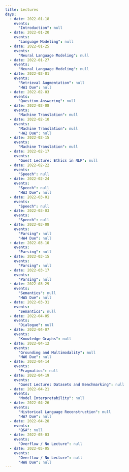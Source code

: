 ```yaml
---
title: Lectures
days:
  - date: 2022-01-18
    events:
      "Introduction": null
  - date: 2022-01-20
    events:
      "Language Modeling": null
  - date: 2022-01-25
    events:
      "Neural Language Modeling": null
  - date: 2022-01-27
    events:
      "Neural Language Modeling": null
  - date: 2022-02-01
    events:
      "Retrieval Augmentation": null
      "HW1 Due": null
  - date: 2022-02-03
    events:
      "Question Answering": null
  - date: 2022-02-08
    events:
      "Machine Translation": null
  - date: 2022-02-10
    events:
      "Machine Translation": null
      "HW2 Due": null
  - date: 2022-02-15
    events:
      "Machine Translation": null
  - date: 2022-02-17
    events:
      "Guest Lecture: Ethics in NLP": null
  - date: 2022-02-22
    events:
      "Speech": null
  - date: 2022-02-24
    events:
      "Speech": null
      "HW3 Due": null
  - date: 2022-03-01
    events:
      "Speech": null
  - date: 2022-03-03
    events:
      "Speech": null
  - date: 2022-03-08
    events:
      "Parsing": null
      "HW4 Due": null
  - date: 2022-03-10
    events:
      "Parsing": null
  - date: 2022-03-15
    events:
      "Parsing": null
  - date: 2022-03-17
    events:
      "Parsing": null
  - date: 2022-03-29
    events:
      "Semantics": null
      "HW5 Due": null
  - date: 2022-03-31
    events:
      "Semantics": null
  - date: 2022-04-05
    events:
      "Dialogue": null
  - date: 2022-04-07
    events:
      "Knowledge Graphs": null
  - date: 2022-04-12
    events:
      "Grounding and Multimodality": null
      "HW6 Due": null
  - date: 2022-04-14
    events:
      "Pragmatics": null
  - date: 2022-04-19
    events:
      "Guest Lecture: Datasets and Benchmarking": null
  - date: 2022-04-21
    events:
      "Model Interpretability": null
  - date: 2022-04-26
    events:
      "Historical Language Reconstruction": null
      "HW7 Due": null
  - date: 2022-04-28
    events:
      "Q&A": null
  - date: 2022-05-03
    events:
      "Overflow / No Lecture": null
  - date: 2022-05-05
    events:
      "Overflow / No Lecture": null
      "HW8 Due": null
---
```

